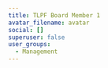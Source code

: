 ```yaml
---
title: TLPF Board Member 1
avatar_filename: avatar
social: []
superuser: false
user_groups:
  - Management
---
```

